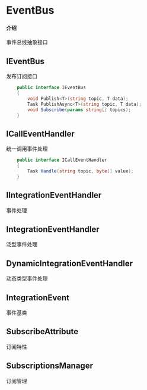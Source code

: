 # EventBus

#### 介绍
事件总线抽象接口

## IEventBus 

发布订阅接口

```C#
    public interface IEventBus
    {
        void Publish<T>(string topic, T data);
        Task PublishAsync<T>(string topic, T data);
        void Subscribe(params string[] topics);
    }
```

## ICallEventHandler

统一调用事件处理

```C#
    public interface ICallEventHandler
    {
        Task Handle(string topic, byte[] value);
    }
```

## IIntegrationEventHandler

事件处理

## IntegrationEventHandler<T>

泛型事件处理

## DynamicIntegrationEventHandler

动态类型事件处理

## IntegrationEvent

事件基类



## SubscribeAttribute

订阅特性

## SubscriptionsManager

订阅管理



